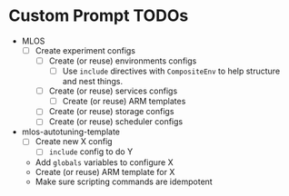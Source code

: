 # Custom Prompt TODOs

- MLOS
  - [ ] Create experiment configs
    - [ ] Create (or reuse) environments configs
      - [ ] Use `include` directives with `CompositeEnv` to help structure and nest things.
    - [ ] Create (or reuse) services configs
      - [ ] Create (or reuse) ARM templates
    - [ ] Create (or reuse) storage configs
    - [ ] Create (or reuse) scheduler configs

- mlos-autotuning-template
  - [ ] Create new X config
    - [ ] `include` config to do Y
  - Add `globals` variables to configure X
  - Create (or reuse) ARM template for X
  - Make sure scripting commands are idempotent
